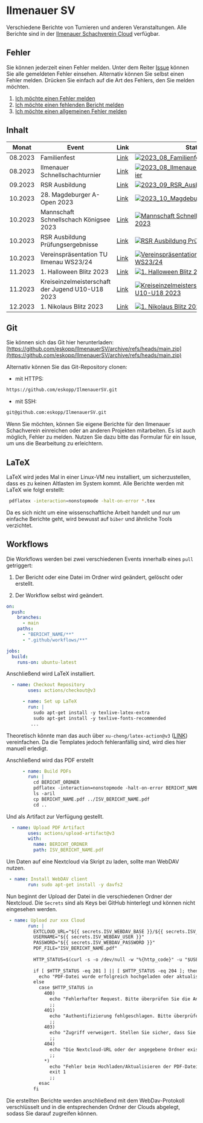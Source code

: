 # Ilmenauer SV
Verschiedene Berichte von Turnieren und anderen Veranstaltungen. Alle Berichte sind in der [Ilmenauer Schachverein Cloud](https://cloud.ilmenauer-schachverein.de) verfügbar.  

## Fehler 
Sie können jederzeit einen Fehler melden. Unter dem Reiter [Issue](https://github.com/eskopp/IlmenauerSV/issues) können Sie alle gemeldeten Fehler einsehen. Alternativ können Sie selbst einen Fehler melden. Drücken Sie einfach auf die Art des Fehlers, den Sie melden möchten.
1. [Ich möchte einen Fehler melden](https://github.com/eskopp/IlmenauerSV/issues/new?assignees=&labels=bug&projects=&template=fehler_melden.md&title=%5BFEHLER%5D+)
2. [Ich möchte einen fehlenden Bericht melden](https://github.com/eskopp/IlmenauerSV/issues/new?assignees=&labels=fehlt&projects=&template=new_bericht.md&title=%5BFEHLT%5D+)
3. [Ich möchte einen allgemeinen Fehler melden](https://github.com/eskopp/IlmenauerSV/issues/new) 


## Inhalt
| Monat   | Event                                  | Link                                                  | Status                                                                                                                    |
|---------|----------------------------------------|-------------------------------------------------------|---------------------------------------------------------------------------------------------------------------------------|
| 08.2023 | Familienfest                           | [Link](2023_08_Familienfest)                         | [![2023_08_Familienfest ](https://github.com/eskopp/IlmenauerSV/actions/workflows/2023_08_Familienfest.yml/badge.svg)](https://github.com/eskopp/IlmenauerSV/actions/workflows/2023_08_Familienfest.yml)             |
| 08.2023 | Ilmenauer Schnellschachturnier         | [Link](2023_08_Ilmenauer_Schnellschachturnier)      | [![2023_08_Ilmenauer_Schnellschachturnier ](https://github.com/eskopp/IlmenauerSV/actions/workflows/2023_08_Ilmenauer_Schnellschachturnier.yml/badge.svg)](https://github.com/eskopp/IlmenauerSV/actions/workflows/2023_08_Ilmenauer_Schnellschachturnier.yml)   |
| 09.2023 | RSR Ausbildung                         | [Link](2023_09_RSR_Ausbildung)                      | [![2023_09_RSR_Ausbildung](https://github.com/eskopp/IlmenauerSV/actions/workflows/2023_09_RSR_Ausbildung.yml/badge.svg)](https://github.com/eskopp/IlmenauerSV/actions/workflows/2023_09_RSR_Ausbildung.yml)               |
| 10.2023 | 28. Magdeburger A-Open 2023            | [Link](2023_10_Magdeburg_Open_28)                  | [![2023_10_Magdeburg_Open_28](https://github.com/eskopp/IlmenauerSV/actions/workflows/2023_10_Magdeburg_Open_28.yml/badge.svg)](https://github.com/eskopp/IlmenauerSV/actions/workflows/2023_10_Magdeburg_Open_28.yml)     |
| 10.2023 | Mannschaft Schnellschach Königsee 2023 | [Link](2023_10_Mannschaftsschnellschachpokal-Schach-Königssee) | [![Mannschaft Schnellschach Königsee 2023](https://github.com/eskopp/IlmenauerSV/actions/workflows/2023_10_Mannschaftsschnellschachpokal-Schach-Königssee.yml/badge.svg)](https://github.com/eskopp/IlmenauerSV/actions/workflows/2023_10_Mannschaftsschnellschachpokal-Schach-Königssee.yml) |
| 10.2023 | RSR Ausbildung Prüfungsergebnisse      | [Link](2023_10_RSR_Ausbildung_Nachtrag)            | [![RSR Ausbildung Prüfungsergebnisse](https://github.com/eskopp/IlmenauerSV/actions/workflows/2023_10_RSR_Ausbildung_Nachtrag.yml/badge.svg)](https://github.com/eskopp/IlmenauerSV/actions/workflows/2023_10_RSR_Ausbildung_Nachtrag.yml) |
| 10.2023 | Vereinspräsentation TU Ilmenau WS23/24 | [Link](2023_10_Vereinspräsentation_TUIlmenau_WS2324) | [![Vereinspräsentation TU Ilmenau WS23/24](https://github.com/eskopp/IlmenauerSV/actions/workflows/2023_10_Vereinspräsentation_TUIlmenau_WS2324.yml/badge.svg)](https://github.com/eskopp/IlmenauerSV/actions/workflows/2023_10_Vereinspräsentation_TUIlmenau_WS2324.yml) |
| 11.2023 | 1. Halloween Blitz 2023                | [Link](2023_11_Halloween_Blitz)                   | [![1. Halloween Blitz 2023](https://github.com/eskopp/IlmenauerSV/actions/workflows/2023_11_Halloween_Blitz.yml/badge.svg)](https://github.com/eskopp/IlmenauerSV/actions/workflows/2023_11_Halloween_Blitz.yml) |
| 11.2023 | Kreiseinzelmeisterschaft der Jugend U10-U18 2023 | [Link](2023_11_KJEM_IK)                   | [![Kreiseinzelmeisterschaft der Jugend U10-U18 2023](https://github.com/eskopp/IlmenauerSV/actions/workflows/2023_11_KJEM_IK.yml/badge.svg)](https://github.com/eskopp/IlmenauerSV/actions/workflows/2023_11_KJEM_IK.yml) |
| 12.2023 | 1. Nikolaus Blitz 2023                 | [Link](2023_12_Nikolaus_Blitz)                   | [![1. Nikolaus Blitz 2023](https://github.com/eskopp/IlmenauerSV/actions/workflows/2023_12_Nikolaus_Blitz.yml/badge.svg)](https://github.com/eskopp/IlmenauerSV/actions/workflows/2023_12_Nikolaus_Blitz.yml) |



## Git 
Sie können sich das Git hier herunterladen: [https://github.com/eskopp/IlmenauerSV/archive/refs/heads/main.zip](https://github.com/eskopp/IlmenauerSV/archive/refs/heads/main.zip)

Alternativ können Sie das Git-Repository clonen:

- mit HTTPS: 
```bash
https://github.com/eskopp/IlmenauerSV.git
```

- mit SSH:

```bash
git@github.com:eskopp/IlmenauerSV.git
```


Wenn Sie möchten, können Sie eigene Berichte für den Ilmenauer Schachverein einreichen oder an anderen Projekten mitarbeiten. Es ist auch möglich, Fehler zu melden. Nutzen Sie dazu bitte das Formular für ein Issue, um uns die Bearbeitung zu erleichtern.

## LaTeX
LaTeX wird jedes Mal in einer Linux-VM neu installiert, um sicherzustellen, dass es zu keinen Altlasten im System kommt. Alle Berichte werden mit LaTeX wie folgt erstellt:

```bash
 pdflatex -interaction=nonstopmode -halt-on-error *.tex
```
Da es sich nicht um eine wissenschaftliche Arbeit handelt und nur um einfache Berichte geht, wird bewusst auf ``biber`` und ähnliche Tools verzichtet.


## Workflows
Die Workflows werden bei zwei verschiedenen Events innerhalb eines ``pull`` getriggert:

1. Der Bericht oder eine Datei im Ordner wird geändert, gelöscht oder erstellt.

2. Der Workflow selbst wird geändert.

```yml
on:
  push:
    branches:
      - main
    paths:
      - "BERICHT_NAME/**"
      - ".github/workflows/**"

jobs:
  build:
    runs-on: ubuntu-latest
```
Anschließend wird LaTeX installiert.

```yml
  - name: Checkout Repository
        uses: actions/checkout@v3

      - name: Set up LaTeX
        run: |
          sudo apt-get install -y texlive-latex-extra
          sudo apt-get install -y texlive-fonts-recommended
         ...
```

Theoretisch könnte man das auch über ``xu-cheng/latex-action@v3`` ([LINK](https://github.com/marketplace/actions/github-action-for-latex)) vereinfachen. Da die Templates jedoch fehleranfällig sind, wird dies hier manuell erledigt.


Anschließend wird das PDF erstellt
```yml
      - name: Build PDFs
        run: |
          cd BERICHT_ORDNER
          pdflatex -interaction=nonstopmode -halt-on-error BERICHT_NAME.tex
          ls -aril
          cp BERICHT_NAME.pdf ../ISV_BERICHT_NAME.pdf
          cd ..
```

 Und als Artifact zur Verfügung gestellt.
```yml
  - name: Upload PDF Artifact
        uses: actions/upload-artifact@v3
        with:
          name: BERICHT_ORDNER
          path: ISV_BERICHT_NAME.pdf
```

Um Daten auf eine Nextcloud via Skript zu laden, sollte man WebDAV nutzen.

```yml
 - name: Install WebDAV client
        run: sudo apt-get install -y davfs2
```

Nun beginnt der Upload der Datei in die verschiedenen Ordner der Nextcloud. Die ``Secrets`` sind als Keys bei GitHub hinterlegt und können nicht eingesehen werden.
```yml
 - name: Upload zur xxx Cloud
        run: |
          EXTCLOUD_URL="${{ secrets.ISV_WEBDAV_BASE }}/${{ secrets.ISV_WEBDAV_PATH }}/"
          USERNAME="${{ secrets.ISV_WEBDAV_USER }}"
          PASSWORD="${{ secrets.ISV_WEBDAV_PASSWORD }}"
          PDF_FILE="ISV_BERICHT_NAME.pdf"
          
          HTTP_STATUS=$(curl -s -o /dev/null -w "%{http_code}" -u "$USERNAME:$PASSWORD" -T "$PDF_FILE" "$EXTCLOUD_URL")
      
          if [ $HTTP_STATUS -eq 201 ] || [ $HTTP_STATUS -eq 204 ]; then
            echo "PDF-Datei wurde erfolgreich hochgeladen oder aktualisiert."
          else
            case $HTTP_STATUS in
              400)
                echo "Fehlerhafter Request. Bitte überprüfen Sie die Anfrageparameter."
                ;;
              401)
                echo "Authentifizierung fehlgeschlagen. Bitte überprüfen Sie die Zugangsdaten."
                ;;
              403)
                echo "Zugriff verweigert. Stellen Sie sicher, dass Sie die erforderlichen Berechtigungen haben."
                ;;
              404)
                echo "Die Nextcloud-URL oder der angegebene Ordner existiert nicht."
                ;;
              *)
                echo "Fehler beim Hochladen/Aktualisieren der PDF-Datei. Serverantwort-Statuscode: $HTTP_STATUS"
                exit 1  
                ;;
            esac
          fi

```

Die erstellten Berichte werden anschließend mit dem WebDav-Protokoll verschlüsselt und in die entsprechenden Ordner der Clouds abgelegt, sodass Sie darauf zugreifen können.
